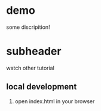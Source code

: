 # demo

some discripition!

# subheader

watch other tutorial

## local development
1. open index.html in your browser